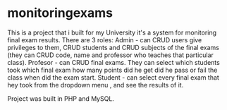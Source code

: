 # monitoringexams
This is a project that i built for my University it's a system for monitoring final exam results.
There are 3 roles:
Admin - can CRUD users give privileges to them, CRUD students and CRUD subjects of the final exams (they can CRUD code, name and professor who teaches that particular class).
Profesor - can CRUD final exams. They can select which students took which final exam how many points did he get did he pass or fail the class when did the exam start.
Student - can select every final exam that hey took from the dropdown menu , and see the results of it.



Project was built in PHP and MySQL.
